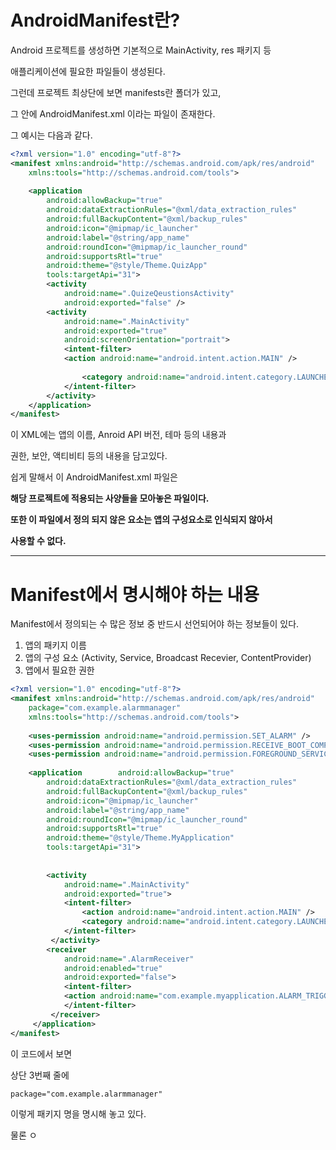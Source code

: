 
# AndroidManifest란?

Android 프로젝트를 생성하면 기본적으로 MainActivity, res 패키지 등

애플리케이션에 필요한 파일들이 생성된다.

그런데 프로젝트 최상단에 보면 manifests란 폴더가 있고,

그 안에 AndroidManifest.xml 이라는 파일이 존재한다.

그 예시는 다음과 같다.

```xml
<?xml version="1.0" encoding="utf-8"?>  
<manifest xmlns:android="http://schemas.android.com/apk/res/android"  
    xmlns:tools="http://schemas.android.com/tools">  
  
    <application        
	    android:allowBackup="true"  
        android:dataExtractionRules="@xml/data_extraction_rules"  
        android:fullBackupContent="@xml/backup_rules"  
        android:icon="@mipmap/ic_launcher"  
        android:label="@string/app_name"  
        android:roundIcon="@mipmap/ic_launcher_round"  
        android:supportsRtl="true"  
        android:theme="@style/Theme.QuizApp"  
        tools:targetApi="31">  
        <activity            
	        android:name=".QuizeQeustionsActivity"  
            android:exported="false" />  
        <activity            
	        android:name=".MainActivity"  
            android:exported="true"  
            android:screenOrientation="portrait">  
            <intent-filter>                
            <action android:name="android.intent.action.MAIN" />  
  
                <category android:name="android.intent.category.LAUNCHER" />  
            </intent-filter>        
        </activity>    
    </application>  
</manifest>
```

이 XML에는 앱의 이름, Anroid API 버전, 테마 등의 내용과

권한, 보안, 액티비티 등의 내용을 담고있다.

쉽게 말해서 이 AndroidManifest.xml 파일은

<strong>해당 프로젝트에 적용되는 사양들을 모아놓은 파일이다.</strong>

<strong>또한 이 파일에서 정의 되지 않은 요소는 앱의 구성요소로 인식되지 않아서

사용할 수 없다.</strong>

-----------------------

# Manifest에서 명시해야 하는 내용

Manifest에서 정의되는 수 많은 정보 중 반드시 선언되어야 하는 정보들이 있다.

1. 앱의 패키지 이름
2. 앱의 구성 요소 (Activity, Service, Broadcast Recevier, ContentProvider)
3. 앱에서 필요한 권한

```xml
<?xml version="1.0" encoding="utf-8"?>  
<manifest xmlns:android="http://schemas.android.com/apk/res/android"
	package="com.example.alarmmanager"
    xmlns:tools="http://schemas.android.com/tools">  
  
    <uses-permission android:name="android.permission.SET_ALARM" />  
    <uses-permission android:name="android.permission.RECEIVE_BOOT_COMPLETED" />  
    <uses-permission android:name="android.permission.FOREGROUND_SERVICE" />  
  
    <application        android:allowBackup="true"  
        android:dataExtractionRules="@xml/data_extraction_rules"  
        android:fullBackupContent="@xml/backup_rules"  
        android:icon="@mipmap/ic_launcher"  
        android:label="@string/app_name"  
        android:roundIcon="@mipmap/ic_launcher_round"  
        android:supportsRtl="true"  
        android:theme="@style/Theme.MyApplication"  
        tools:targetApi="31">  
  
  
        <activity            
	        android:name=".MainActivity"  
            android:exported="true">  
            <intent-filter>                
	            <action android:name="android.intent.action.MAIN" />  
                <category android:name="android.intent.category.LAUNCHER"/> 
            </intent-filter>
         </activity>  
        <receiver            
	        android:name=".AlarmReceiver"  
            android:enabled="true"  
            android:exported="false">  
            <intent-filter>                
            <action android:name="com.example.myapplication.ALARM_TRIGGERED" />  
            </intent-filter>
         </receiver>
     </application>
</manifest>
```

이 코드에서 보면

상단 3번째 줄에

```xml
package="com.example.alarmmanager"
```

이렇게 패키지 명을 명시해 놓고 있다.

물론 ㅇ
